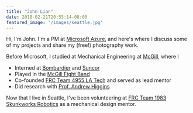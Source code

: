 ```yaml
---
title: "John Lian"
date: 2018-02-21T20:55:14-08:00
featured_image: '/images/seattle.jpg'
---
```


Hi, I'm John. I'm a PM at [Microsoft Azure](https://azure.microsoft.com/), and here's where I discuss some of my projects and share my (free!) photography work.

Before Microsoft, I studied at Mechanical Engineering at [McGill](http://www.mcgill.ca), where I 

- Interned at [Bombardier](http://commercialaircraft.bombardier.com/en/cseries.html) and [Suncor](http://www.suncor.com)
- Played in the [McGill Fight Band](http://www.fightband.com)
- Co-founded [FRC Team 4955 LA Tech](http://www.frc4955.com) and served as lead mentor
- Did research with [Prof. Andrew Higgins](https://www.mcgill.ca/mecheng/facultystaff/staff/andrewhiggins)

Now that I live in Seattle, I've been volunteering at [FRC Team 1983 Skunkworks Robotics](https://skunkworks.wildapricot.org) as a mechanical design mentor.